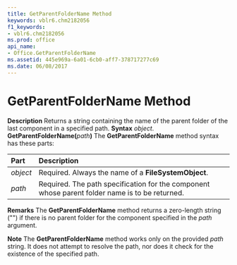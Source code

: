 ```yaml
---
title: GetParentFolderName Method
keywords: vblr6.chm2182056
f1_keywords:
- vblr6.chm2182056
ms.prod: office
api_name:
- Office.GetParentFolderName
ms.assetid: 445e969a-6a01-6cb0-aff7-378717277c69
ms.date: 06/08/2017
---
```



# GetParentFolderName Method



 **Description**
Returns a string containing the name of the parent folder of the last component in a specified path.
 **Syntax**
 _object_. **GetParentFolderName(**_path_**)**
The **GetParentFolderName** method syntax has these parts:


|**Part**|**Description**|
|:-----|:-----|
| _object_|Required. Always the name of a **FileSystemObject**.|
| _path_|Required. The path specification for the component whose parent folder name is to be returned.|
 **Remarks**
The **GetParentFolderName** method returns a zero-length string ("") if there is no parent folder for the component specified in the _path_ argument.

 **Note**  The **GetParentFolderName** method works only on the provided _path_ string. It does not attempt to resolve the path, nor does it check for the existence of the specified path.


